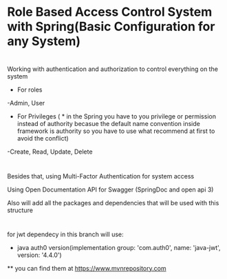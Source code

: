 # Role Based Access Control System with Spring(Basic Configuration for any System)
# ###############
Working with authentication and authorization to control everything on the system

- For roles

-Admin, User


- For Privileges ( * in the Spring you have to you privilege or permission instead of authority becasue the default name convention inside framework is authority so you have to use what recommend at first to avoid the conflict)

-Create, Read, Update, Delete

# ##############
Besides that, using Multi-Factor Authentication for system access


Using Open Documentation API for Swagger (SpringDoc and open api 3)


Also will add all the packages and dependencies that will be used with this structure
# ######################
for jwt dependecy in this branch will use:

- java auth0 version(implementation group: 'com.auth0', name: 'java-jwt', version: '4.4.0')
  
**  you can find them at https://www.mvnrepository.com
